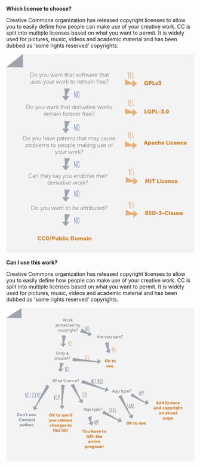 **Which license to choose?**

Creative Commons organization has released copyright licenses to allow you to easily define how people can make use of your creative work. CC is split into multiple licenses based on what you want to permit. It is widely used for pictures, music, videos and academic material and has been dubbed as 'some rights reserved' copyrights.

![Alt text](/assets/img/choosinglicence.png "Choos")

**Can I use this work?**

Creative Commons organization has released copyright licenses to allow you to easily define how people can make use of your creative work. CC is split into multiple licenses based on what you want to permit. It is widely used for pictures, music, videos and academic material and has been dubbed as 'some rights reserved' copyrights.

![Alt text](/assets/img/using.png "Optional title")
